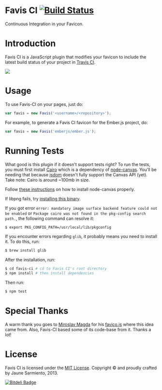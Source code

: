 # Favis CI [![Build Status](https://travis-ci.org/jaunesarmiento/favis-ci.png)](https://travis-ci.org/jaunesarmiento/favis-ci)

Continuous Integration in your Favicon.


# Introduction

Favis CI is a JavaScript plugin that modifies your favicon to include the latest
build status of your project in [Travis CI].

![](https://raw.github.com/jaunesarmiento/favis-ci/master/docs/buildstatus.png)


# Usage

To use Favis-CI on your pages, just do:

```javascript
var favis = new Favis('<username>/<repository>');
```

For example, to generate a Favis CI favicon for the Ember.js project, do:

```javascript
var favis = new Favis('emberjs/ember.js');
```


# Running Tests

What good is this plugin if it doesn't support tests right? To run the tests,
you must first install [Cairo] which is a dependency of [node-canvas]. You'll be
needing that because [jsdom] doesn't fully support the Canvas API (yet). Take
note: Cairo is around ~100mb in size.

Follow [these instructions](https://github.com/LearnBoost/node-canvas/wiki) on how to install node-canvas properly.

If libpng fails, try [installing this
binary](http://ethan.tira-thompson.com/Mac_OS_X_Ports.html).

If you got error `error: mandatory image surface backend feature could not be
enabled` or `Package cairo was not found in the pkg-config search path.`, the
following command can resolve it:

```bash
$ export PKG_CONFIG_PATH=/usr/local/lib/pkgconfig
```

If you encounter errors regarding `glib`, it probably means you need to install
it. To do this, run:

```bash
$ brew install glib
```

After the installation, run:

```bash
$ cd favis-ci # cd to Favis CI's root directory
$ npm install # then install dependencies
```

Then run:

```bash
$ npm test
```


# Special Thanks

A warm thank you goes to [Miroslav Magda] for his [favico.js] where this idea
came from. Also, Favis-CI based some of its code-base from it. Thanks a lot!


# License

Favis CI is licensed under the [MIT License]. Copyright &copy; and proudly
crafted by Jaune Sarmiento, 2013.


[Travis CI]: https://travis-ci.org/
[Ember.js]: https://github.com/emberjs/ember.js
[Miroslav Magda]: https://github.com/ejci
[favico.js]: https://github.com/ejci/favico.js
[Cairo]: http://cairographics.org/
[node-canvas]: https://github.com/LearnBoost/node-canvas/
[jsdom]: https://github.com/tmpvar/jsdom
[MIT License]: http://opensource.org/licenses/MIT


[![Bitdeli Badge](https://d2weczhvl823v0.cloudfront.net/jaunesarmiento/favis-ci/trend.png)](https://bitdeli.com/free "Bitdeli Badge")

